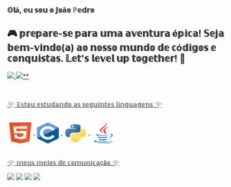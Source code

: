 ### 𝕆𝕝á, 𝕖𝕦 𝕤𝕠𝕦 𝕠 𝕁𝕠ã𝕠 ℙ𝕖𝕕𝕣𝕠
##
## 🎮  𝕡𝕣𝕖𝕡𝕒𝕣𝕖-𝕤𝕖 𝕡𝕒𝕣𝕒 𝕦𝕞𝕒 𝕒𝕧𝕖𝕟𝕥𝕦𝕣𝕒 é𝕡𝕚𝕔𝕒! 𝕊𝕖𝕛𝕒 𝕓𝕖𝕞-𝕧𝕚𝕟𝕕𝕠(𝕒) 𝕒𝕠 𝕟𝕠𝕤𝕤𝕠 𝕞𝕦𝕟𝕕𝕠 𝕕𝕖 𝕔ó𝕕𝕚𝕘𝕠𝕤 𝕖 𝕔𝕠𝕟𝕢𝕦𝕚𝕤𝕥𝕒𝕤. 𝕃𝕖𝕥'𝕤 𝕝𝕖𝕧𝕖𝕝 𝕦𝕡 𝕥𝕠𝕘𝕖𝕥𝕙𝕖𝕣! 🚀

<table>
  <a href="https://github.com/jaumpietrobao">
  <img height="180em" src="https://github-readme-stats.vercel.app/api?username=jaumpietrobao&show_icons=true&theme=tokyonight&include_all_commits=true&count_private=true"/>
  <img height="180em" src="https://github-readme-stats.vercel.app/api/top-langs/?username=jaumpietrobao&layout=compact&langs_count=6&theme=tokyonight"/>**
</table>
    
  ## 
  𓂀 𝔼𝕤𝕥𝕠𝕦 𝕖𝕤𝕥𝕦𝕕𝕒𝕟𝕕𝕠 𝕒𝕤 𝕤𝕖𝕘𝕦𝕚𝕟𝕥𝕖𝕤 𝕝𝕚𝕟𝕘𝕦𝕒𝕘𝕖𝕟𝕤 𓂀
<div style="display: inline_block"><br>
  <img align="center" alt="HTML" height="50" width="60" src="https://raw.githubusercontent.com/devicons/devicon/master/icons/html5/html5-original.svg">
  <img align="center" alt="C" height="50" width="60" src="https://raw.githubusercontent.com/devicons/devicon/master/icons/c/c-original.svg">
  <img align="center" alt="Python" height="50" width="60" src="https://raw.githubusercontent.com/devicons/devicon/master/icons/python/python-original.svg">
  <img align="center" alt="Java" height="50" width="60" src="https://raw.githubusercontent.com/devicons/devicon/master/icons/java/java-original.svg">
</div>

##
𓂀 𝕞𝕖𝕦𝕤 𝕞𝕖𝕚𝕠𝕤 𝕕𝕖 𝕔𝕠𝕞𝕦𝕟𝕚𝕔𝕒çã𝕠 𓂀
<div>
  <a href="https://instagram.com/pietro_bom049" target="_blank"><img src="https://img.shields.io/badge/-Instagram-%23E4405F?style=for-the-badge&logo=instagram&logoColor=white" target="_blank"></a>
 <a href="https://discord.com/invite/53zBJXMJ" target="_blank"><img src="https://img.shields.io/badge/Discord-7289DA?style=for-the-badge&logo=discord&logoColor=white" target="_blank"></a> 
  <a href = "mailto:joaopedropietrobom11@gmail.com"><img src="https://img.shields.io/badge/-Gmail-%23333?style=for-the-badge&logo=gmail&logoColor=white" target="_blank"></a>
  <a href="https://www.linkedin.com/in/jaum-pietro-571a5b312" target="_blank"><img src="https://img.shields.io/badge/-LinkedIn-%230077B5?style=for-the-badge&logo=linkedin&logoColor=white" target="_blank"></a> 

</div>

